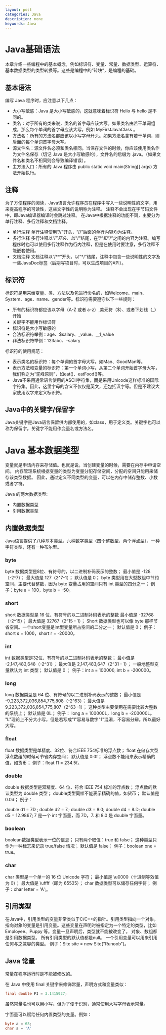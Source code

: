 ```yaml
---
layout: post
categories: Java
description: none
keywords: Java
---
```

# Java基础语法
本章介绍一些编程中的基本概念，例如标识符、变量、常量、数据类型、运算符、基本数据类型的类型转换等。这些是编程中的“砖块”，是编程的基础。

## 基本语法

编写 Java 程序时，应注意以下几点：

- 大小写敏感：Java 是大小写敏感的，这就意味着标识符 Hello 与 hello 是不同的。
- 类名：对于所有的类来说，类名的首字母应该大写。如果类名由若干单词组成，那么每个单词的首字母应该大写，例如 MyFirstJavaClass 。
- 方法名：所有的方法名都应该以小写字母开头。如果方法名含有若干单词，则后面的每个单词首字母大写。
- 源文件名：源文件名必须和类名相同。当保存文件的时候，你应该使用类名作为文件名保存（切记 Java 是大小写敏感的），文件名的后缀为 .java。（如果文件名和类名不相同则会导致编译错误）。
- 主方法入口：所有的 Java 程序由 public static void main(String[] args) 方法开始执行。

## 注释
为了方便程序的阅读，Java语言允许程序员在程序中写入一些说明性的文字，用来提高程序的可读性，这些文字性的说明称为注释。 注释不会出现在字节码文件中，即Java编译器编译时会跳过注释。
在Java中根据注释的功能不同，主要分为单行注释、多行注释和文档注释。
- 单行注释
单行注释使用“//”开头，“//”后面的单行内容均为注释。
- 多行注释
多行注释以“/*”开头，以“*/”结尾，在“/*”和“*/”之间的内容为注释。编写程序时也可以使用多行注释作为行内注释，但是在使用时要注意，多行注释不能嵌套使用。
- 文档注释
文档注释以“/**”开头，以“*/”结尾，注释中包含一些说明性的文字及一些JavaDoc标签（后期写项目时，可以生成项目的API）。

## 标识符
标识符是用来给变量、类、方法以及包进行命名的，如Welcome、main、System、age、name、gender等。标识符需要遵守以下一些规则：

- 所有的标识符都应该以字母（A-Z 或者 a-z）,美元符（$）、或者下划线（_）开始
- 关键字不能用作标识符
- 标识符是大小写敏感的
- 合法标识符举例：age、$salary、_value、__1_value
- 非法标识符举例：123abc、-salary

标识符的使用规范：
- 表示类名的标识符：每个单词的首字母大写，如Man、GoodMan等。
- 表示方法和变量的标识符：第一个单词小写，从第二个单词开始首字母大写，我们称之为“驼峰原则”，如eat()、eatFood()等。
- Java不采用通常语言使用的ASCII字符集，而是采用Unicode这样标准的国际字符集。因此，这里字母的含义不仅仅是英文，还包括汉字等。但是不建议大家使用汉字来定义标识符。

## Java中的关键字/保留字
Java关键字是Java语言保留供内部使用的，如class，用于定义类。关键字也可以称为保留字。关键字不能用作变量名或方法名。

# Java 基本数据类型
变量就是申请内存来存储值。也就是说，当创建变量的时候，需要在内存中申请空间。
内存管理系统根据变量的类型为变量分配存储空间，分配的空间只能用来储存该类型数据。
因此，通过定义不同类型的变量，可以在内存中储存整数、小数或者字符。

Java 的两大数据类型:

- 内置数据类型
- 引用数据类型

## 内置数据类型
Java语言提供了八种基本类型。六种数字类型（四个整数型，两个浮点型），一种字符类型，还有一种布尔型。

### byte

byte 数据类型是8位、有符号的，以二进制补码表示的整数；
最小值是 -128（-2^7）；
最大值是 127（2^7-1）；
默认值是 0；
byte 类型用在大型数组中节约空间，主要代替整数，因为 byte 变量占用的空间只有 int 类型的四分之一；
例子：byte a = 100，byte b = -50。
### short

short 数据类型是 16 位、有符号的以二进制补码表示的整数
最小值是 -32768（-2^15）；
最大值是 32767（2^15 - 1）；
Short 数据类型也可以像 byte 那样节省空间。一个short变量是int型变量所占空间的二分之一；
默认值是 0；
例子：short s = 1000，short r = -20000。
### int

int 数据类型是32位、有符号的以二进制补码表示的整数；
最小值是 -2,147,483,648（-2^31）；
最大值是 2,147,483,647（2^31 - 1）；
一般地整型变量默认为 int 类型；
默认值是 0 ；
例子：int a = 100000, int b = -200000。
### long

long 数据类型是 64 位、有符号的以二进制补码表示的整数；
最小值是 -9,223,372,036,854,775,808（-2^63）；
最大值是 9,223,372,036,854,775,807（2^63 -1）；
这种类型主要使用在需要比较大整数的系统上；
默认值是 0L；
例子： long a = 100000L，long b = -200000L。
"L"理论上不分大小写，但是若写成"l"容易与数字"1"混淆，不容易分辩。所以最好大写。
### float

float 数据类型是单精度、32位、符合IEEE 754标准的浮点数；
float 在储存大型浮点数组的时候可节省内存空间；
默认值是 0.0f；
浮点数不能用来表示精确的值，如货币；
例子：float f1 = 234.5f。
### double

double 数据类型是双精度、64 位、符合 IEEE 754 标准的浮点数；
浮点数的默认类型为 double 类型；
double类型同样不能表示精确的值，如货币；
默认值是 0.0d；
例子：

double   d1  = 7D ;
double   d2  = 7.;
double   d3  =  8.0;
double   d4  =  8.D;
double   d5  =  12.9867;
7 是一个 int 字面量，而 7D，7. 和 8.0 是 double 字面量。

### boolean

boolean数据类型表示一位的信息；
只有两个取值：true 和 false；
这种类型只作为一种标志来记录 true/false 情况；
默认值是 false；
例子：boolean one = true。
### char

char 类型是一个单一的 16 位 Unicode 字符；
最小值是 \u0000（十进制等效值为 0）；
最大值是 \uffff（即为 65535）；
char 数据类型可以储存任何字符；
例子：char letter = 'A';。



## 引用类型
在Java中，引用类型的变量非常类似于C/C++的指针。引用类型指向一个对象，指向对象的变量是引用变量。这些变量在声明时被指定为一个特定的类型，比如 Employee、Puppy 等。变量一旦声明后，类型就不能被改变了。
对象、数组都是引用数据类型。
所有引用类型的默认值都是null。
一个引用变量可以用来引用任何与之兼容的类型。
例子：Site site = new Site("Runoob")。

## Java 常量

常量在程序运行时是不能被修改的。

在 Java 中使用 final 关键字来修饰常量，声明方式和变量类似：

```java
final double PI = 3.1415927;
```

虽然常量名也可以用小写，但为了便于识别，通常使用大写字母表示常量。

字面量可以赋给任何内置类型的变量。例如：

```java
byte a = 68;
char a = 'A'
```













